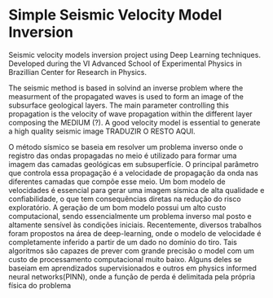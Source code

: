 # Simple Seismic Velocity Model Inversion

Seismic velocity models inversion project using Deep Learning techniques. Developed during the VI Advanced School of Experimental Physics in Brazillian Center for Research in Physics.

The seismic method is based in solvind an inverse problem where the measurment of the propagated waves is used to form an image of the subsurface geological layers. The main parameter controlling this propagation is the velocity of wave propagation within the different layer composing the MEDIUM (?). A good velocity model is essential to generate a high quality seismic image TRADUZIR O RESTO AQUI.

O método sísmico se baseia em resolver um problema inverso onde o registro das ondas propagadas no meio é utilizado para formar uma imagem das camadas geológicas em subsuperfície. O principal parâmetro que controla essa propagação é a velocidade de propagação da onda nas diferentes camadas que compõe esse meio. Um bom modelo de velocidades é essencial para gerar uma imagem sísmica de alta qualidade e confiabilidade, o que tem consequências diretas na redução do risco exploratório. A geração de um bom modelo possui um alto custo computacional, sendo essencialmente um problema inverso mal posto e altamente sensível às condições iniciais. Recentemente, diversos trabalhos foram propostos na área de deep-learning, onde o modelo de velocidade é completamente inferido a partir de um dado no domínio do tiro. Tais algoritmos são capazes de prever com grande precisão o model com um custo de processamento computacional muito baixo. Alguns deles se baseiam em aprendizados supervisionados e outros em physics informed neural networks(PINN), onde a função de perda é delimitada pela própria física do problema
